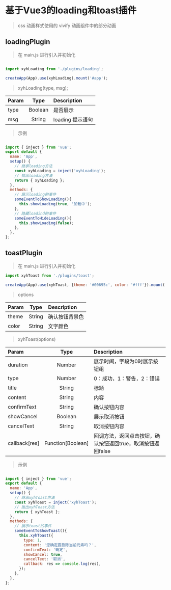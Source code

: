 # 基于Vue3的loading和toast插件

> css 动画样式使用的 vivify 动画组件中的部分动画

##  loadingPlugin

> 在 main.js 进行引入并初始化

```javascript

import xyhLoading from './plugins/loading';

createApp(App).use(xyhLoading).mount('#app');
```

> xyhLoading(type, msg);

| Param |  Type     | Description       |
| :---- | :----:    | :---------------  |
| type  | Boolean   | 是否展示            |
| msg   | String    | loading 提示语句    |

>  示例

```javascript

import { inject } from 'vue';
export default {
  name: 'App',
  setup() {
    // 继承loading方法
    const xyhLoading = inject('xyhLoading');
    // 抛出loading方法
    return { xyhLoading };
  },
  methods: {
    // 展示loading的事件
    someEventToShowLoading(){
      this.showLoading(true, '加载中');
    },
    // 隐藏loadind的事件
    someEventToHideLoading(){
      this.showLoading(false);
    },
  },
};

```

##  toastPlugin

> 在 main.js 进行引入并初始化

```javascript
import xyhToast from './plugins/toast';

createApp(App).use(xyhToast, {theme: '#00695c', color: '#fff'}).mount('#app');
```

> options

| Param |  Type     | Description       |
| :---- | :----:    | :---------------  |
| theme  | String   | 确认按钮背景色            |
| color   | String    | 文字颜色    |


> xyhToast(options)

| Param |  Type     | Description       |
| :---- | :----:    | :---------------  |
| duration  | Number   | 展示时间，字段为0时展示按钮组            |
| type   | Number    | 0：成功，1：警告，2：错误    |
| title | String | 标题 |
| content | String | 内容 |
| confirmText | String | 确认按钮内容 |
| showCancel | Boolean | 展示取消按钮 |
| cancelText | String | 取消按钮内容 |
| callback[res] | Function[Boolean] | 回调方法，返回点击按钮，确认按钮返回true，取消按钮返回false

> 示例

```javascript

import { inject } from 'vue';
export default {
  name: 'App',
  setup() {
    // 继承xyhToast方法
    const xyhToast = inject('xyhToast');
    // 抛出xyhToast方法
    return { xyhToast };
  },
  methods: {
    // 展示toast的事件
    someEventToShowToast(){
      this.xyhToast({
        type: 1,
        content: '您确定要删除当前元素吗？',
        confirmText: '确定',
        showCancel: true,
        cancelText: '取消',
        callback: res => console.log(res),
      });
    },
  },
};

```